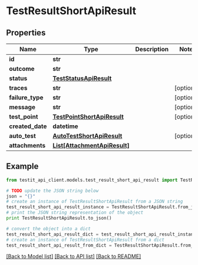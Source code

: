# TestResultShortApiResult


## Properties
Name | Type | Description | Notes
------------ | ------------- | ------------- | -------------
**id** | **str** |  | 
**outcome** | **str** |  | 
**status** | [**TestStatusApiResult**](TestStatusApiResult.md) |  | 
**traces** | **str** |  | [optional] 
**failure_type** | **str** |  | [optional] 
**message** | **str** |  | [optional] 
**test_point** | [**TestPointShortApiResult**](TestPointShortApiResult.md) |  | [optional] 
**created_date** | **datetime** |  | 
**auto_test** | [**AutoTestShortApiResult**](AutoTestShortApiResult.md) |  | [optional] 
**attachments** | [**List[AttachmentApiResult]**](AttachmentApiResult.md) |  | 

## Example

```python
from testit_api_client.models.test_result_short_api_result import TestResultShortApiResult

# TODO update the JSON string below
json = "{}"
# create an instance of TestResultShortApiResult from a JSON string
test_result_short_api_result_instance = TestResultShortApiResult.from_json(json)
# print the JSON string representation of the object
print TestResultShortApiResult.to_json()

# convert the object into a dict
test_result_short_api_result_dict = test_result_short_api_result_instance.to_dict()
# create an instance of TestResultShortApiResult from a dict
test_result_short_api_result_from_dict = TestResultShortApiResult.from_dict(test_result_short_api_result_dict)
```
[[Back to Model list]](../README.md#documentation-for-models) [[Back to API list]](../README.md#documentation-for-api-endpoints) [[Back to README]](../README.md)


